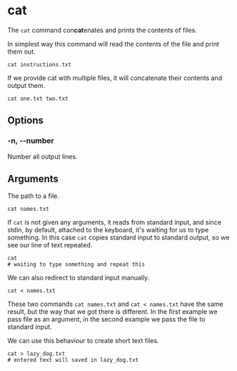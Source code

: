 # cat

The `cat` command con**cat**enates and prints the contents of files.

In simplest way this command will read the contents of the file and print them out.

```shell
cat instructions.txt
```

If we provide cat with multiple files, it will concatenate their contents and output
them.

```shell
cat one.txt two.txt
```

## Options

### -n, --number

Number all output lines.

## Arguments

The path to a file.

```shell
cat names.txt
```

If `cat` is not given any arguments, it reads from standard input, and since stdin, by
default, attached to the keyboard, it's waiting for us to type something. In this case
`cat` copies standard input to standard output, so we see our line of text repeated.

```shell
cat
# waiting to type something and repeat this
```

We can also redirect to standard input manually.

```shell
cat < names.txt
```

These two commands `cat names.txt` and `cat < names.txt` have the same result, but the
way that we got there is different. In the first example we pass file as an argument,
in the second example we pass the file to standard input.

We can use this behaviour to create short text files.

```shell
cat > lazy_dog.txt
# entered text will saved in lazy_dog.txt
```
